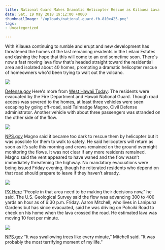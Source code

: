 ```yaml
---
title: National Guard Makes Dramatic Helicopter Rescue as Kilauea Lava Intensifies
date: Sat, 19 May 2018 19:12:00 +0000
thumbnailImage: "/uploads/national-guard-fb-810x425.png"
tags:
- Uncategorized

---
```

With Kilauea continuing to rumble and erupt and new development has threatened the homes of the last remaining residents in the Leilani Estates and dashing the hope that this will come to an end sometime soon. There's now a fast moving lava flow that's headed straight toward the residential area and isolated about 40 homes, prompting a dramatic helicopter rescue of homeowners who'd been trying to wait out the volcano. 

![](http://newsattorneys.staging.wpengine.com/wp-content/uploads/2018/05/national-guard-helicopter-1024x683.jpg) 

[Defense.gov](https://media.defense.gov/2016/Jul/15/2001574494/-1/-1/0/160715-A-YG824-006.JPG) Here's more from [West Hawaii Today](http://www.westhawaiitoday.com/2018/05/19/hawaii-news/dead-end-residents-evacuated-by-helicopter-after-lava-crosses-pohoiki-road/): The residents were evacuated by the Fire Department and Hawaii National Guard. Though road access was severed to the homes, at least three vehicles were seen escaping by going off-road, said Talmadge Magno, Civil Defense administrator. Another vehicle with about three passengers was stranded on the other side of the flow. 

![](http://newsattorneys.staging.wpengine.com/wp-content/uploads/2018/05/kilauea-lava-flow-1.jpg) 

[NPS.gov](https://www.nps.gov/havo/planyourvisit/lava2.htm) Magno said it became too dark to rescue them by helicopter but it was possible for them to walk to safety. He said helicopters will return as soon as it’s safe this morning and crews remained on the ground overnight monitoring the flows. It was not clear if any more residents remained. Magno said the vent appeared to have waned and the flow wasn’t immediately threatening the highway. No mandatory evacuations were being issued Friday evening, though he reiterated residents who depend on that road should prepare to leave if they haven’t already. 

![](http://newsattorneys.staging.wpengine.com/wp-content/uploads/2018/05/kilauea-lava-fb-2-1024x538.png) 

[PX Here](https://pxhere.com/en/photo/783630) “People in that area need to be making their decisions now,” he said. The U.S. Geological Survey said the flow was advancing 300 to 400 yards an hour as of 6:30 p.m. Friday. Aaron Mitchell, who lives in Lanipuna Gardens but has since evacuated, said he was driving on Pohoiki Road to check on his home when the lava crossed the road. He estimated lava was moving 10 feet per minute. 

![](http://newsattorneys.staging.wpengine.com/wp-content/uploads/2018/05/kilauea-ash-red-fb-1-1024x538.png) 

[NPS.gov](https://www.nps.gov/havo/planyourvisit/lava2.htm) “It was swallowing trees like every minute,” Mitchell said. “It was probably the most terrifying moment of my life.”